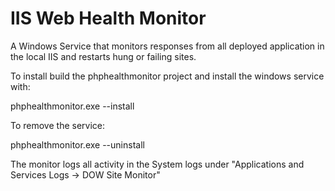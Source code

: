 # IIS Web Health Monitor

A Windows Service that monitors responses from all deployed application in the local IIS and restarts hung or failing sites.

To install build the phphealthmonitor project and install the windows service with:

phphealthmonitor.exe --install

To remove the service:

phphealthmonitor.exe --uninstall

The monitor logs all activity in the System logs under "Applications and Services Logs -> DOW Site Monitor"